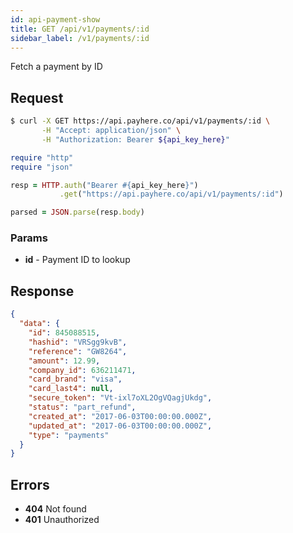 ```yaml
---
id: api-payment-show
title: GET /api/v1/payments/:id
sidebar_label: /v1/payments/:id
---
```


Fetch a payment by ID

## Request

<!--DOCUSAURUS_CODE_TABS-->
<!--Curl-->
```sh
$ curl -X GET https://api.payhere.co/api/v1/payments/:id \
       -H "Accept: application/json" \
       -H "Authorization: Bearer ${api_key_here}"
```
<!--Ruby-->
```ruby
require "http"
require "json"

resp = HTTP.auth("Bearer #{api_key_here}")
           .get("https://api.payhere.co/api/v1/payments/:id")

parsed = JSON.parse(resp.body)
```
<!--END_DOCUSAURUS_CODE_TABS-->

### Params

- **id** - Payment ID to lookup

## Response

```json
{
  "data": {
    "id": 845088515,
    "hashid": "VRSgg9kvB",
    "reference": "GW8264",
    "amount": 12.99,
    "company_id": 636211471,
    "card_brand": "visa",
    "card_last4": null,
    "secure_token": "Vt-ixl7oXL2OgVQagjUkdg",
    "status": "part_refund",
    "created_at": "2017-06-03T00:00:00.000Z",
    "updated_at": "2017-06-03T00:00:00.000Z",
    "type": "payments"
  }
}
```

## Errors

- **404** Not found
- **401** Unauthorized



